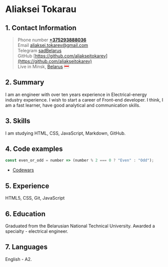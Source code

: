 # Aliaksei Tokarau
## 1. Contact Information
>Phone number [**+375293888036**](tel:+375293888036)  
>Email [aliaksei.tokarev@gmail.com](aliaksei.tokarev@gmail.com)  
>Telegram [sadBelarus][sad]  
>GitHub [https://github.com/aliakseitokarev](https://github.com/aliakseitokarev)  
>Live in Minsk, [Belarus](https://www.wikiwand.com/en/Belarus 'Minsk is the capital') ![
flag](data:image/png;base64,iVBORw0KGgoAAAANSUhEUgAAABAAAAANCAYAAACgu+4kAAAACXBIWXMAAA7EAAAOxAGVKw4bAAAAYElEQVQoz82TIRaAMAxDsz1isIh57o5FT/QWcwj8BBZTUSx2rdn3P3kRSa01671DVTECSZRSABExLyJiebT5j6oiI0g4YAGAe1t99nHOMmF/Xpd81TrBhEzSLZNEin7hA89/Xdb1M0K3AAAAAElFTkSuQmCC) 
      
## 2. Summary
I am an engineer with over ten years experience in Electrical-energy industry experience.  I wish to start a career оf Front-end developer. I think, I am a fast learner, have good analytical and communication skills.
## 3. Skills
I am studying HTML, CSS, JavaScript, Markdown, GitHub.
## 4. Code examples
```javascript
const even_or_odd = number => (number % 2 === 0 ? "Even" : "Odd");
```
- [Codewars](https://www.codewars.com/users/aliakseitokarev)

## 5. Experience
HTML5, CSS, Git, JavaScript
## 6. Education
Graduated from the Belarusian National Technical University. Awarded a specialty - electrical engineer.
## 7. Languages
English - А2.

[sad]: https://t.me/sadBelarus ':('